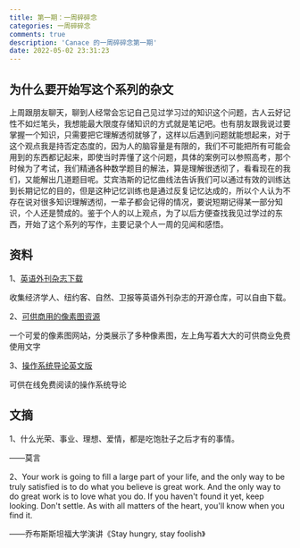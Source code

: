 ```yaml
---
title: 第一期：一周碎碎念
categories: 一周碎碎念
comments: true
description: 'Canace 的一周碎碎念第一期'
date: 2022-05-02 23:31:23
---
```

## 为什么要开始写这个系列的杂文

上周跟朋友聊天，聊到人经常会忘记自己见过学习过的知识这个问题，古人云好记性不如烂笔头，我想能最大限度存储知识的方式就是笔记吧。也有朋友跟我说过要掌握一个知识，只需要把它理解透彻就够了，这样以后遇到问题就能想起来，对于这个观点我是持否定态度的，因为人的脑容量是有限的，我们不可能把所有可能会用到的东西都记起来，即使当时弄懂了这个问题，具体的案例可以参照高考，那个时候为了考试，我们精通各种数学题目的解法，算是理解很透彻了，看看现在的我们，又能解出几道题目呢。艾宾浩斯的记忆曲线法告诉我们可以通过有效的训练达到长期记忆的目的，但是这种记忆训练也是通过反复记忆达成的，所以个人认为不存在说对很多知识理解透彻，一辈子都会记得的情况，要说短期记得某一部分知识，个人还是赞成的。鉴于个人的以上观点，为了以后方便查找我见过学过的东西，开始了这个系列的写作，主要记录个人一周的见闻和感悟。

## 资料

1、[英语外刊杂志下载](https://github.com/hehonghui/the-economist-ebooks)

收集经济学人、纽约客、自然、卫报等英语外刊杂志的开源仓库，可以自由下载。

2、[可供商用的像素图资源](https://dotown.maeda-design-room.net/)

一个可爱的像素图网站，分类展示了多种像素图，左上角写着大大的可供商业免费使用文字

3、[操作系统导论英文版](https://pages.cs.wisc.edu/~remzi/OSTEP/)

可供在线免费阅读的操作系统导论

## 文摘

1、什么光荣、事业、理想、爱情，都是吃饱肚子之后才有的事情。

——莫言

2、Your work is going to fill a large part of your life, and the only way to be truly satisfied is to do what you believe is great work. And the only way to do great work is to love what you do. If you haven't found it yet, keep looking. Don't settle. As with all matters of the heart, you'll know when you find it.

——乔布斯斯坦福大学演讲《Stay hungry, stay foolish》